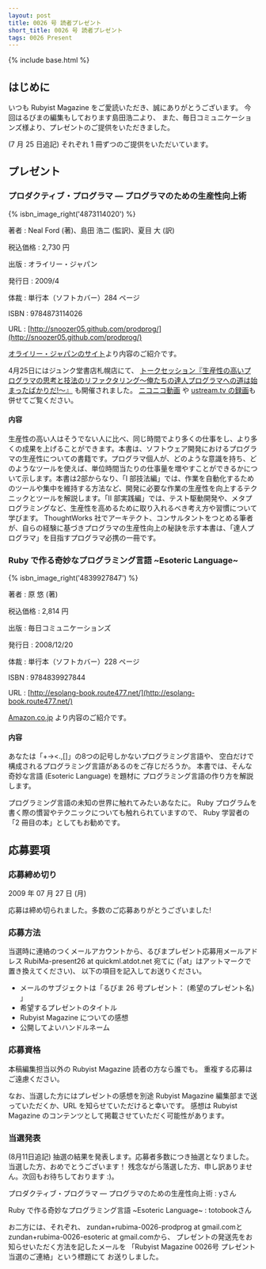 ```yaml
---
layout: post
title: 0026 号 読者プレゼント
short_title: 0026 号 読者プレゼント
tags: 0026 Present
---
```

{% include base.html %}


## はじめに

いつも Rubyist Magazine をご愛読いただき、誠にありがとうございます。
今回はるびまの編集もしております島田浩二より、
また、毎日コミュニケーションズ様より、プレゼントのご提供をいただきました。

(7 月 25 日追記) それぞれ 1 冊ずつのご提供をいただいています。

## プレゼント

### プロダクティブ・プログラマ ― プログラマのための生産性向上術
{% isbn_image_right('4873114020') %}

著者
:  Neal Ford (著)、島田 浩二 (監訳)、夏目 大 (訳)

税込価格
:  2,730 円

出版
:  オライリー・ジャパン

発行日
:  2009/4

体裁
:  単行本（ソフトカバー）284 ページ

ISBN
:  9784873114026

URL
:  [http://snoozer05.github.com/prodprog/](http://snoozer05.github.com/prodprog/)

[オライリー・ジャパンのサイト](http://www.oreilly.co.jp/books/9784873114026/)より内容のご紹介です。

4月25日にはジュンク堂書店札幌店にて、
[トークセッション『生産性の高いプログラマの思考と技法のリファクタリング〜俺たちの達人プログラマへの道は始まったばかりだ!〜』](http://www.junkudo.co.jp/newevent/evtalk-sapporo.html)
も開催されました。
[ニコニコ動画](http://www.oreilly.co.jp/editors/archives/2009/04/productive-talksession-video.html)
や
[ustream.tv の録画](http://www.ustream.tv/recorded/1429209)も併せてご覧ください。

#### 内容

生産性の高い人はそうでない人に比べ、同じ時間でより多くの仕事をし、より多くの成果を上げることができます。本書は、ソフトウェア開発におけるプログラマの生産性についての書籍です。プログラマ個人が、どのような意識を持ち、どのようなツールを使えば、単位時間当たりの仕事量を増やすことができるかについて示します。本書は2部からなり、「I 部技法編」では、作業を自動化するためのツールや集中を維持する方法など、開発に必要な作業の生産性を向上するテクニックとツールを解説します。「II 部実践編」では、テスト駆動開発や、メタプログラミングなど、生産性を高めるために取り入れるべき考え方や習慣について学びます。 ThoughtWorks 社でアーキテクト、コンサルタントをつとめる筆者が、自らの経験に基づきプログラマの生産性向上の秘訣を示す本書は、「達人プログラマ」を目指すプログラマ必携の一冊です。 

### Ruby で作る奇妙なプログラミング言語 ~Esoteric Language~
{% isbn_image_right('4839927847') %}

著者
:  原 悠 (著)

税込価格
:  2,814 円

出版
:  毎日コミュニケーションズ

発行日
:  2008/12/20

体裁
:  単行本（ソフトカバー）228 ページ

ISBN
:  9784839927844

URL
:  [http://esolang-book.route477.net/](http://esolang-book.route477.net/)

[Amazon.co.jp](http://www.amazon.co.jp/dp/4839927847) より内容のご紹介です。

#### 内容

あなたは「+-&gt;&lt;.,[]」の8つの記号しかないプログラミング言語や、
空白だけで構成されるプログラミング言語があるのをご存じだろうか。
本書では、そんな奇妙な言語 (Esoteric Language) を題材に
プログラミング言語の作り方を解説します。

プログラミング言語の未知の世界に触れてみたいあなたに。
Ruby プログラムを書く際の慣習やテクニックについても触れられていますので、
Ruby 学習者の「2 冊目の本」としてもお勧めです。 

## 応募要項

### 応募締め切り

2009 年 07 月 27 日 (月)

応募は締め切られました。多数のご応募ありがとうございました!

### 応募方法

当選時に連絡のつくメールアカウントから、るびまプレゼント応募用メールアドレス
RubiMa-present26 at quickml.atdot.net 宛てに
(「at」はアットマークで置き換えてください)、
以下の項目を記入してお送りください。

* メールのサブジェクトは「るびま 26 号プレゼント： (希望のプレゼント名) 」
* 希望するプレゼントのタイトル
* Rubyist Magazine についての感想
* 公開してよいハンドルネーム


### 応募資格

本稿編集担当以外の Rubyist Magazine 読者の方なら誰でも。
重複する応募はご遠慮ください。

なお、当選した方にはプレゼントの感想を別途 Rubyist Magazine
編集部まで送っていただくか、URL を知らせていただけると幸いです。
感想は Rubyist Magazine のコンテンツとして掲載させていただく可能性があります。

### 当選発表

(8月11日追記)
抽選の結果を発表します。応募者多数につき抽選となりました。当選した方、おめでとうございます！ 残念ながら落選した方、申し訳ありません。次回もお待ちしております :)。

プロダクティブ・プログラマ ― プログラマのための生産性向上術
: yさん

Ruby で作る奇妙なプログラミング言語 ~Esoteric Language~
: totobookさん

お二方には、それぞれ、
zundan+rubima-0026-prodprog at gmail.comと
zundan+rubima-0026-esoteric at gmail.comから、
プレゼントの発送先をお知らせいただく方法を記したメールを
「Rubyist Magazine 0026号 プレゼント当選のご連絡」という標題にて
お送りしました。


